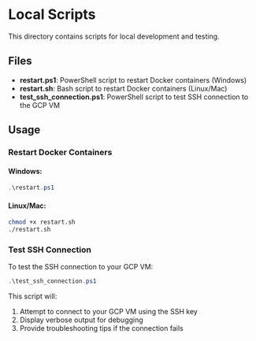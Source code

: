 # Local Scripts

This directory contains scripts for local development and testing.

## Files

- **restart.ps1**: PowerShell script to restart Docker containers (Windows)
- **restart.sh**: Bash script to restart Docker containers (Linux/Mac)
- **test_ssh_connection.ps1**: PowerShell script to test SSH connection to the GCP VM

## Usage

### Restart Docker Containers

#### Windows:

```powershell
.\restart.ps1
```

#### Linux/Mac:

```bash
chmod +x restart.sh
./restart.sh
```

### Test SSH Connection

To test the SSH connection to your GCP VM:

```powershell
.\test_ssh_connection.ps1
```

This script will:
1. Attempt to connect to your GCP VM using the SSH key
2. Display verbose output for debugging
3. Provide troubleshooting tips if the connection fails
